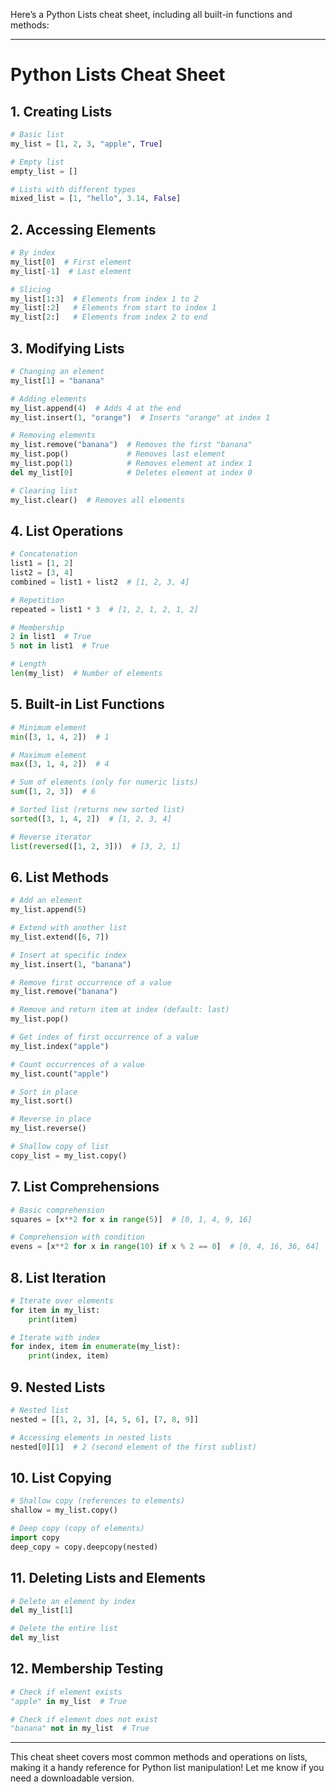 Here’s a Python Lists cheat sheet, including all built-in functions and methods:

---

# Python Lists Cheat Sheet

## 1. Creating Lists

```python
# Basic list
my_list = [1, 2, 3, "apple", True]

# Empty list
empty_list = []

# Lists with different types
mixed_list = [1, "hello", 3.14, False]
```

## 2. Accessing Elements

```python
# By index
my_list[0]  # First element
my_list[-1]  # Last element

# Slicing
my_list[1:3]  # Elements from index 1 to 2
my_list[:2]   # Elements from start to index 1
my_list[2:]   # Elements from index 2 to end
```

## 3. Modifying Lists

```python
# Changing an element
my_list[1] = "banana"

# Adding elements
my_list.append(4)  # Adds 4 at the end
my_list.insert(1, "orange")  # Inserts "orange" at index 1

# Removing elements
my_list.remove("banana")  # Removes the first "banana"
my_list.pop()             # Removes last element
my_list.pop(1)            # Removes element at index 1
del my_list[0]            # Deletes element at index 0

# Clearing list
my_list.clear()  # Removes all elements
```

## 4. List Operations

```python
# Concatenation
list1 = [1, 2]
list2 = [3, 4]
combined = list1 + list2  # [1, 2, 3, 4]

# Repetition
repeated = list1 * 3  # [1, 2, 1, 2, 1, 2]

# Membership
2 in list1  # True
5 not in list1  # True

# Length
len(my_list)  # Number of elements
```

## 5. Built-in List Functions

```python
# Minimum element
min([3, 1, 4, 2])  # 1

# Maximum element
max([3, 1, 4, 2])  # 4

# Sum of elements (only for numeric lists)
sum([1, 2, 3])  # 6

# Sorted list (returns new sorted list)
sorted([3, 1, 4, 2])  # [1, 2, 3, 4]

# Reverse iterator
list(reversed([1, 2, 3]))  # [3, 2, 1]
```

## 6. List Methods

```python
# Add an element
my_list.append(5)

# Extend with another list
my_list.extend([6, 7])

# Insert at specific index
my_list.insert(1, "banana")

# Remove first occurrence of a value
my_list.remove("banana")

# Remove and return item at index (default: last)
my_list.pop()

# Get index of first occurrence of a value
my_list.index("apple")

# Count occurrences of a value
my_list.count("apple")

# Sort in place
my_list.sort()

# Reverse in place
my_list.reverse()

# Shallow copy of list
copy_list = my_list.copy()
```

## 7. List Comprehensions

```python
# Basic comprehension
squares = [x**2 for x in range(5)]  # [0, 1, 4, 9, 16]

# Comprehension with condition
evens = [x**2 for x in range(10) if x % 2 == 0]  # [0, 4, 16, 36, 64]
```

## 8. List Iteration

```python
# Iterate over elements
for item in my_list:
    print(item)

# Iterate with index
for index, item in enumerate(my_list):
    print(index, item)
```

## 9. Nested Lists

```python
# Nested list
nested = [[1, 2, 3], [4, 5, 6], [7, 8, 9]]

# Accessing elements in nested lists
nested[0][1]  # 2 (second element of the first sublist)
```

## 10. List Copying

```python
# Shallow copy (references to elements)
shallow = my_list.copy()

# Deep copy (copy of elements)
import copy
deep_copy = copy.deepcopy(nested)
```

## 11. Deleting Lists and Elements

```python
# Delete an element by index
del my_list[1]

# Delete the entire list
del my_list
```

## 12. Membership Testing

```python
# Check if element exists
"apple" in my_list  # True

# Check if element does not exist
"banana" not in my_list  # True
```

---

This cheat sheet covers most common methods and operations on lists, making it a handy reference for Python list manipulation! Let me know if you need a downloadable version.
